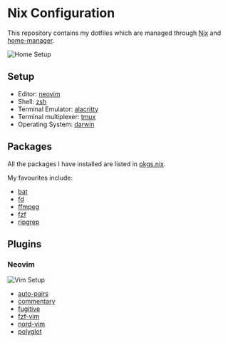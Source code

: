 # Nix Configuration
This repository contains my dotfiles which are managed through [Nix](https://nixos.org/) and [home-manager](https://github.com/rycee/home-manager).

![Home Setup](../assets/alacritty.png?raw=true)

## Setup
* Editor: [neovim](./editor/vim.nix)
* Shell: [zsh](./shell/zsh.nix)
* Terminal Emulator: [alacritty](./terminal/alacritty.nix)
* Terminal multiplexer: [tmux](./terminal/tmux.nix)
* Operating System: [darwin](./darwin.nix)

## Packages
All the packages I have installed are listed in [pkgs.nix](./pkgs.nix).

My favourites include:
* [bat](https://github.com/sharkdp/bat)
* [fd](https://github.com/sharkdp/fd)
* [ffmpeg](https://ffmpeg.org/)
* [fzf](https://github.com/junegunn/fzf)
* [ripgrep](https://github.com/BurntSushi/ripgrep)

## Plugins
### Neovim
![Vim Setup](../assets/vim.png?raw=true)
* [auto-pairs](https://github.com/jiangmiao/auto-pairs)
* [commentary](https://github.com/tpope/vim-commentary)
* [fugitive](https://github.com/tpope/vim-fugitive)
* [fzf-vim](https://github.com/junegunn/fzf.vim)
* [nord-vim](https://github.com/arcticicestudio/nord-vim)
* [polyglot](https://github.com/sheerun/vim-polyglot)
